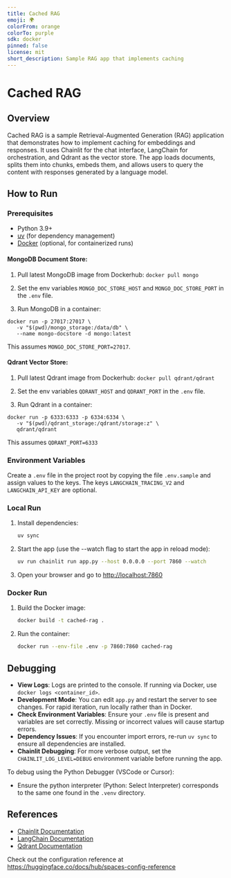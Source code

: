 ```yaml
---
title: Cached RAG
emoji: 🌍
colorFrom: orange
colorTo: purple
sdk: docker
pinned: false
license: mit
short_description: Sample RAG app that implements caching
---
```


# Cached RAG

## Overview

Cached RAG is a sample Retrieval-Augmented Generation (RAG) application that demonstrates how to implement caching for embeddings and responses. It uses Chainlit for the chat interface, LangChain for orchestration, and Qdrant as the vector store. The app loads documents, splits them into chunks, embeds them, and allows users to query the content with responses generated by a language model.

## How to Run

### Prerequisites

- Python 3.9+
- [uv](https://github.com/astral-sh/uv) (for dependency management)
- [Docker](https://www.docker.com/) (optional, for containerized runs)

#### MongoDB Document Store:

1. Pull latest MongoDB image from Dockerhub: `docker pull mongo`

2. Set the env variables `MONGO_DOC_STORE_HOST` and `MONGO_DOC_STORE_PORT` in the `.env` file.

3. Run MongoDB in a container:

```
docker run -p 27017:27017 \
   -v "$(pwd)/mongo_storage:/data/db" \
   --name mongo-docstore -d mongo:latest
```

This assumes `MONGO_DOC_STORE_PORT=27017`.

#### Qdrant Vector Store:

1. Pull latest Qdrant image from Dockerhub: `docker pull qdrant/qdrant`

2. Set the env variables `QDRANT_HOST` and `QDRANT_PORT` in the `.env` file.

3. Run Qdrant in a container:

```
docker run -p 6333:6333 -p 6334:6334 \
   -v "$(pwd)/qdrant_storage:/qdrant/storage:z" \
   qdrant/qdrant
```

This assumes `QDRANT_PORT=6333`

### Environment Variables

Create a `.env` file in the project root by copying the file `.env.sample` and assign values to the keys. The keys `LANGCHAIN_TRACING_V2` and `LANGCHAIN_API_KEY` are optional.

### Local Run

1. Install dependencies:
   ```bash
   uv sync
   ```
2. Start the app (use the --watch flag to start the app in reload mode):
   ```bash
   uv run chainlit run app.py --host 0.0.0.0 --port 7860 --watch
   ```
3. Open your browser and go to [http://localhost:7860](http://localhost:7860)

### Docker Run

1. Build the Docker image:
   ```bash
   docker build -t cached-rag .
   ```
2. Run the container:
   ```bash
   docker run --env-file .env -p 7860:7860 cached-rag
   ```

## Debugging

- **View Logs**: Logs are printed to the console. If running via Docker, use `docker logs <container_id>`.
- **Development Mode**: You can edit `app.py` and restart the server to see changes. For rapid iteration, run locally rather than in Docker.
- **Check Environment Variables**: Ensure your `.env` file is present and variables are set correctly. Missing or incorrect values will cause startup errors.
- **Dependency Issues**: If you encounter import errors, re-run `uv sync` to ensure all dependencies are installed.
- **Chainlit Debugging**: For more verbose output, set the `CHAINLIT_LOG_LEVEL=DEBUG` environment variable before running the app.

To debug using the Python Debugger (VSCode or Cursor):

- Ensure the python interpreter (Python: Select Interpreter) corresponds to the same one found in the `.venv` directory.

## References

- [Chainlit Documentation](https://docs.chainlit.io/)
- [LangChain Documentation](https://python.langchain.com/)
- [Qdrant Documentation](https://qdrant.tech/documentation/)

Check out the configuration reference at https://huggingface.co/docs/hub/spaces-config-reference
